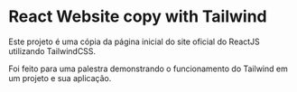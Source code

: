 # React Website copy with Tailwind

Este projeto é uma cópia da página inicial do site oficial do ReactJS utilizando TailwindCSS.

Foi feito para uma palestra demonstrando o funcionamento do Tailwind em um projeto e sua aplicação.
